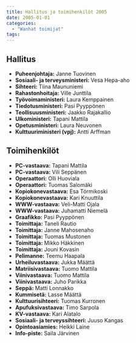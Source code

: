 ```yaml
---
title: Hallitus ja toimihenkilöt 2005
date: 2005-01-01
categories:
  - "Wanhat toimijat"
tags:
---
```



## Hallitus
- **Puheenjohtaja:**	Janne Tuovinen
- **Sosiaali- ja terveysministeri:** Vesa Hepa-aho
- **Sihteeri:** Tiina Maununiemi
- **Rahastonhoitaja:** Ville Junttila
- **Työvoimaministeri:**	Laura Kemppainen
- **Tiedotusministeri:** Pasi Pyyppönen
- **Teollisuusministeri:** Jaakko Rajakallio
- **Ulkoministeri:**	Tapani Mattila
- **Opetusministeri:**	Laura Neuvonen
- **Kulttuuriministeri (vpj):** Antti Arffman


## Toimihenkilöt
- **PC-vastaava:** Tapani Mattila
- **PC-vastaava:** Vili Seppänen
- **Operaattori:** Olli Huoviala
- **Operaattori:** Tuomas Salomäki
- **Kopiokonevastaava:** Esa Törmikoski
- **Kopiokonevastaava:** Kari Knuuttila
- **WWW-vastaava:** Veli-Matti Ojala
- **WWW-vastaava:** Juhamatti Niemelä
- **Graafikko:** Pasi Pyyppönen
- **Toimittaja:** Taneli Rautio
- **Toimittaja:** Janne Mahosenaho
- **Toimittaja:** Tuomas Mustonen
- **Toimittaja:** Mikko Häkkinen
- **Toimittaja:** Jouni Kovasin
- **Pelimanne:** Teemu Haapala
- **Urheiluvastaava:** Jukka Määttä
- **Matriisivastaava:** Tuomo Mattila
- **Viinivastaava:** Tuomo Mattila
- **Viinivastaava:** Juho Parikka
- **Seppä:** Matti Lonnakko
- **Kummisetä:** Lasse Määttä
- **Kulttuurisihteeri:** Tuomas Kurronen
- **Apufuksivastaava:** Timo Sarpola
- **KV-vastaava:** Kari Alatalo
- **Sosiaali- ja terveyssihteeri:** Juuso Kangas
- **Opintoasiamies:** Heikki Laine
- **Info-piste:** Saila Järvinen